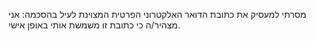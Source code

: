 מסרתי למעסיק את כתובת הדואר האלקטרוני הפרטית המצוינת לעיל בהסכמה: אני מצהיר/ה כי כתובת זו משמשת אותי באופן אישי.
